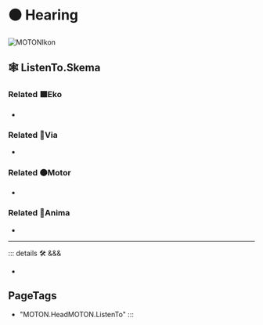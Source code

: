 # 🟠 <motor>Hearing</motor>

![MOTONIkon](/Ikon/MOTONs_Ikon.png)

## 🕸 ListenTo.Skema

### Related 🟩<ekos>Eko</ekos>

-

### Related 🔻<via>Via</via>

-

### Related 🟠<motor>Motor</motor>

-

### Related 💜<anima>Anima</anima>

-

---

<!-- =================================================== -->
<!-- =================================================== -->
<!-- =================================================== -->
<!-- =================================================== -->
<!-- =================================================== -->
::: details 🛠 <dev>&&&</dev>

-

<h2>PageTags</h2>

- "MOTON.HeadMOTON.ListenTo"
:::
